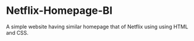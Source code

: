 # Netflix-Homepage-BI
A simple website having similar homepage that of Netflix using using HTML and CSS.
